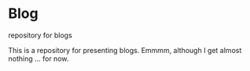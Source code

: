# Blog
repository for blogs

This is a repository for presenting blogs.
Emmmm, although I get almost nothing ... for now.
